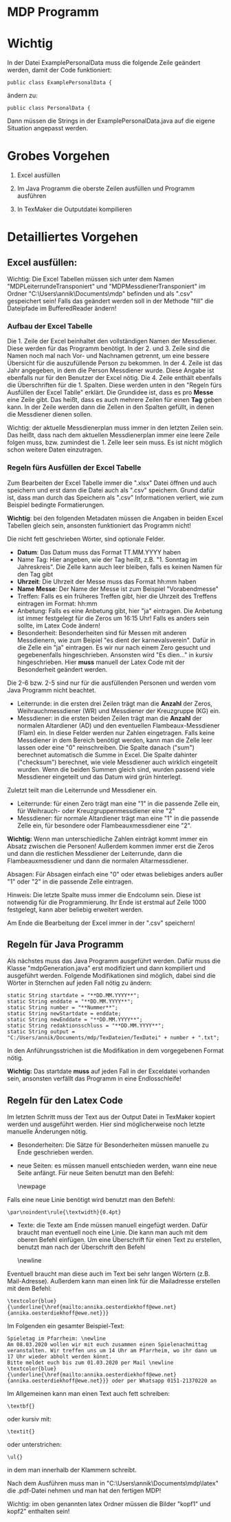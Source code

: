 # MDP Programm

# Wichtig
In der Datei ExamplePersonalData muss die folgende Zeile geändert werden, damit der Code funktioniert:
	
	public class ExamplePersonalData {

ändern zu:

	public class PersonalData {
	
Dann müssen die Strings in der ExamplePersonalData.java auf die eigene Situation angepasst werden.

# Grobes Vorgehen 

1. Excel ausfüllen 

2. Im Java Programm die oberste Zeilen ausfüllen und Programm ausführen

3. In TexMaker die Outputdatei kompilieren

# Detailliertes Vorgehen

## Excel ausfüllen:

Wichtig: Die Excel Tabellen müssen sich unter dem Namen "MDPLeiterrundeTransponiert" und "MDPMessdienerTransponiert" im Ordner "C:\Users\annik\Documents\mdp" befinden und als ".csv" gespeichert sein!
Falls das geändert werden soll in der Methode "fill" die Dateipfade im BufferedReader ändern!

### Aufbau der Excel Tabelle

Die 1. Zeile der Excel beinhaltet den vollständigen Namen der Messdiener.
Diese werden für das Programm benötigt.
In der 2. und 3. Zeile sind die Namen noch mal nach Vor- und Nachnamen getrennt, um eine bessere Übersicht für die auszufüllende Person zu bekommen. 
In der 4. Zeile ist das Jahr angegeben, in dem die Person Messdiener wurde. 
Diese Angabe ist ebenfalls nur für den Benutzer der Excel nötig.
Die 4. Zeile enthält ebenfalls die Überschriften für die 1. Spalten. 
Diese werden unten in den "Regeln fürs Ausfüllen der Excel Tablle" erklärt. 
Die Grundidee ist, dass es pro **Messe** eine Zeile gibt. 
Das heißt, dass es auch mehrere Zeilen für einen **Tag** geben kann. 
In der Zeile werden dann die Zellen in den Spalten gefüllt, in denen die Messdiener dienen sollen. 

Wichtig: der aktuelle Messdienerplan muss immer in den letzten Zeilen sein.
Das heißt, dass nach dem aktuellen Messdienerplan immer eine leere Zeile folgen muss, bzw. zumindest die 1. Zelle leer sein muss. 
Es ist nicht möglich schon weitere Daten einzutragen. 

### Regeln fürs Ausfüllen der Excel Tabelle

Zum Bearbeiten der Excel Tabelle immer die ".xlsx" Datei öffnen und auch speichern und erst dann die Datei auch als ".csv" speichern. 
Grund dafür ist, dass man durch das Speichern als ".csv" Informationen verliert, wie zum Beispiel bedingte Formatierungen.

**Wichtig**: bei den folgenden Metadaten müssen die Angaben in beiden Excel Tabellen gleich sein, ansonsten funktioniert das Programm nicht!

Die nicht fett geschrieben Wörter, sind optionale Felder.
- **Datum**: Das Datum muss das Format TT.MM.YYYY haben
- Name Tag: Hier angeben, wie der Tag heißt, z.B. "1. Sonntag im Jahreskreis". Die Zelle kann auch leer bleiben, falls es keinen Namen für den Tag gibt
- **Uhrzeit**: Die Uhrzeit der Messe muss das Format hh:mm haben
- **Name Messe**:  Der Name der Messe ist zum Beispiel "Vorabendmesse"
- Treffen: Falls es ein früheres Treffen gibt, hier die Uhrzeit des Treffens eintragen im Format: hh:mm 
- Anbetung: Falls es eine Anbetung gibt, hier "ja" eintragen. Die Anbetung ist immer festgelegt für die Zeros um 16:15 Uhr! Falls es anders sein sollte, im Latex Code ändern!
- Besonderheit: Besonderheiten sind für Messen mit anderen Messdienern, wie zum Beipiel "es dient der karnevalsverein". Dafür in die Zelle ein "ja" eintragen. Es wir nur nach einem Zero gesucht und gegebenenfalls hingeschrieben. Ansonsten wird "Es dien..." in kursiv hingeschrieben. Hier **muss** manuell der Latex Code mit der Besonderheit geändert werden. 

Die 2-6 bzw. 2-5 sind nur für die ausfüllenden Personen und werden vom Java Programm nicht beachtet. 
- Leiterrunde: in die ersten drei Zeilen trägt man die **Anzahl** der Zeros, Weihrauchmessdiener (WR) und Messdiener der Kreuzgruppe (KG) ein. 
- Messdiener: in die ersten beiden Zeilen trägt man die **Anzahl** der normalen Altardiener (AD) und den eventuellen Flambeaux-Messdiener (Flam) ein. 
In diese Felder werden nur Zahlen eingetragen. 
Falls keine Messdiener in dem Bereich benötigt werden, kann man die Zelle leer lassen oder eine "0" reinschreiben. 
Die Spalte danach ("sum") berechnet automatisch die Summe in Excel. 
Die Spalte dahinter ("checksum") berechnet, wie viele Messdiener auch wirklich eingeteilt wurden. 
Wenn die beiden Summen gleich sind, wurden passend viele Messdiener eingeteilt und das Datum wird grün hinterlegt.  

Zuletzt teilt man die Leiterrunde und Messdiener ein. 
- Leiterrunde: für einen Zero trägt man eine "1" in die passende Zelle ein, für Weihrauch- oder Kreuzgruppenmessdiener eine "2"
- Messdiener: für normale Altardiener trägt man eine "1" in die passende Zelle ein, für besondere oder Flambeauxmessdiener eine "2". 

**Wichtig:** Wenn man unterschiedliche Zahlen einträgt kommt immer ein Absatz zwischen die Personen!
Außerdem kommen immer erst die Zeros und dann die restlichen Messdiener der Leiterrunde, dann die Flambeauxmessdiener und dann die normalen Altarmessdiener. 

Absagen: Für Absagen einfach eine "0" oder etwas beliebiges anders außer "1" oder "2" in die passende Zelle eintragen. 

Hinweis: Die letzte Spalte muss immer die Endcolumn sein. 
Diese ist notwendig für die Programmierung.
Ihr Ende ist erstmal auf Zeile 1000 festgelegt, kann aber beliebig erweitert werden. 

Am Ende die Bearbeitung der Excel immer in der ".csv" speichern!

## Regeln für Java Programm

Als nächstes muss das Java Programm ausgeführt werden.
Dafür muss die Klasse "mdpGeneration.java" erst modifiziert und dann kompiliert und ausgeführt werden.
Folgende Modifikationen sind möglich, dabei sind die Wörter in Sternchen auf jeden Fall nötig zu ändern:
	
	static String startdate = "**DD.MM.YYYY**";
	static String enddate = "**DD.MM.YYYY**";
	static String number = "**Nummer**";
	static String newStartdate = enddate;
	static String newEnddate = "**DD.MM.YYYY**";
	static String redaktionsschluss = "**DD.MM.YYYY**";
	static String output = "C:/Users/annik/Documents/mdp/TexDateien/TexDatei" + number + ".txt";

In den Anführungsstrichen ist die Modifikation in dem vorgegebenen Format nötig. 

**Wichtig:** Das startdate **muss** auf jeden Fall in der Exceldatei vorhanden sein, ansonsten verfällt das Programm in eine Endlosschleife!

## Regeln für den Latex Code

Im letzten Schritt muss der Text aus der Output Datei in TexMaker kopiert werden und ausgeführt werden.
Hier sind möglicherweise noch letzte manuelle Änderungen nötig.
- Besonderheiten: Die Sätze für Besonderheiten müssen manuelle zu Ende geschrieben werden.
- neue Seiten: es müssen manuell entschieden werden, wann eine neue Seite anfängt. 
Für neue Seiten benutzt man den Befehl:

	\newpage
	
Falls eine neue Linie benötigt wird benutzt man den Befehl:

	\par\noindent\rule{\textwidth}{0.4pt}
 
- Texte: die Texte am Ende müssen manuell eingefügt werden. 
Dafür braucht man eventuell noch eine Linie. 
Die kann man auch mit dem oberen Befehl einfügen. 
Um eine Überschrift für einen Text zu erstellen, benutzt man nach der Überschrift den Befehl 

	\newline

Eventuell braucht man diese auch im Text bei sehr langen Wörtern (z.B. Mail-Adresse).
Außerdem kann man einen link für die Mailadresse erstellen mit dem Befehl: 

	\textcolor{blue}{\underline{\href{mailto:annika.oesterdiekhoff@ewe.net}{annika.oesterdiekhoff@ewe.net}}}


Im Folgenden ein gesamter Beispiel-Text:

	Spieletag im Pfarrheim: \newline
	Am 08.03.2020 wollen wir mit euch zusammen einen Spielenachmittag veranstalten. Wir treffen uns um 14 Uhr am Pfarrheim, wo ihr dann um 17 Uhr wieder abholt werden könnt. 
	Bitte meldet euch bis zum 01.03.2020 per Mail \newline \textcolor{blue}{\underline{\href{mailto:annika.oesterdiekhoff@ewe.net}{annika.oesterdiekhoff@ewe.net}}} oder per Whatsapp 0151-21370220 an
	
Im Allgemeinen kann man einen Text auch fett schreiben: 

	\textbf{}
	
oder kursiv mit:

	\textit{}
	
oder unterstrichen: 

	\ul{}
	
in dem man innerhalb der Klammern schreibt. 

Nach dem Ausführen muss man in "C:\Users\annik\Documents\mdp\latex" die .pdf-Datei nehmen und man hat den fertigen MDP!

Wichtig: im oben genannten latex Ordner müssen die Bilder "kopf1" und kopf2" enthalten sein!	
